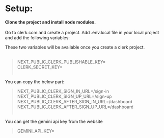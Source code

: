 # Setup:
**Clone the project and install node modules.** <br> <br>
Go to clerk.com and create a project. Add .env.local file in your local project and add the following variables:

These two variables will be available once you create a clerk project. <br> <br>
> NEXT\_PUBLIC\_CLERK\_PUBLISHABLE\_KEY= <br>
> CLERK\_SECRET\_KEY= <br> <br>

You can copy the below part: <br>
> NEXT\_PUBLIC\_CLERK\_SIGN\_IN\_URL=/sign-in <br>
> NEXT\_PUBLIC\_CLERK\_SIGN\_UP\_URL=/sign-up <br>
> NEXT\_PUBLIC\_CLERK\_AFTER\_SIGN\_IN\_URL=/dashboard <br>
> NEXT\_PUBLIC\_CLERK\_AFTER\_SIGN\_UP\_URL=/dashboard <br> <br>

You can get the gemini api key from the website
> GEMINI\_API\_KEY=
